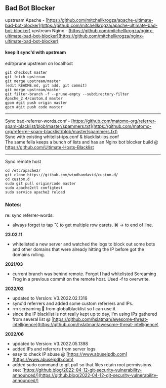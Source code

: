 
## Bad Bot Blocker 
upstream Apache - [https://github.com/mitchellkrogza/apache-ultimate-bad-bot-blocker](https://github.com/mitchellkrogza/apache-ultimate-bad-bot-blocker)
upstream Nginx - [https://github.com/mitchellkrogza/nginx-ultimate-bad-bot-blocker](https://github.com/mitchellkrogza/nginx-ultimate-bad-bot-blocker)

#### keep it sync'd with upstream 

edit/prune upstream on localhost

```   
git checkout master
git fetch upstream   
git merge upstream/master  
(edit README.md, git add, git commit)
git merge upstream/master
git filter-branch -f --prune-empty --subdirectory-filter Apache_2.4/custom.d master   
gpom #git push origin master   
gpcm #git push code master   

```   
  
---
Sync bad-referrer-words.conf - [https://github.com/matomo-org/referrer-spam-blacklist/blob/master/spammers.txt](https://github.com/matomo-org/referrer-spam-blacklist/blob/master/spammers.txt)     
Sync with existing whitelist-ips.conf & blacklist-ips.conf  
The same fella keeps a bunch of lists and has an Nginx bot blocker build @ <https://github.com/Ultimate-Hosts-Blacklist>

---

Sync remote host
   
```  
cd /etc/apache2/   
git clone https://github.com/windhamdavid/custom.d/   
cd custom.d  
sudo git pull origin/code master
sudo apache2ctl configtest
sudo service apache2 reload
```

### Notes:
re: sync referrer-words:
- always forget to tap ⌥ to get multiple row carets. ⌘ → to end of line. 

**23.02.11**
- whitelisted a new server and watched the logs to block out some bots and other domains that were already hitting the IP before got the domains rolling. 

**2021/03**
- current branch was behind remote. Forgot I had whitelisted Screaming Frog in a previous commit on the remote host. Used -f to overwrite.

**2022/02**
- updated to Version: V3.2022.02.1316
- sync'd referrers and added some custom referrers and IPs. 
- rm screaming 🐸  from globalblacklist so I can use it.
- since the IP blacklist is not really kept up to day, I'm using IPs gathered from several list @ [https://github.com/hslatman/awesome-threat-intelligence](https://github.com/hslatman/awesome-threat-intelligence)

**2022/06**
- updated to Version: V3.2022.05.1398
- added IPs and referrers from server logs
- easy to check IP abuse @ [https://www.abuseipdb.com](https://www.abuseipdb.com)
- added sudo command to git pull so that files retain root permissions. see: [https://github.blog/2022-04-12-git-security-vulnerability-announced/](https://github.blog/2022-04-12-git-security-vulnerability-announced/)
